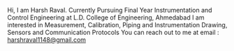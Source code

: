 Hi, I am Harsh Raval. 
Currently Pursuing Final Year Instrumentation and Control Engineering at L.D. College of Engineering, Ahmedabad
I am interested in Measurement, Calibration, Piping and Instrumentation Drawing, Sensors and Communication Protocols
You can reach out to me at email : harshraval1148@gmail.com

